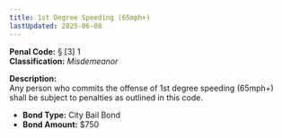 ```yaml
---
title: 1st Degree Speeding (65mph+)
lastUpdated: 2025-06-08
---
```


**Penal Code:** § [3] 1  
**Classification:** *Misdemeanor*

**Description:**  
Any person who commits the offense of 1st degree speeding (65mph+) shall be subject to penalties as outlined in this code.

- **Bond Type:** City Bail Bond  
- **Bond Amount:** $750
